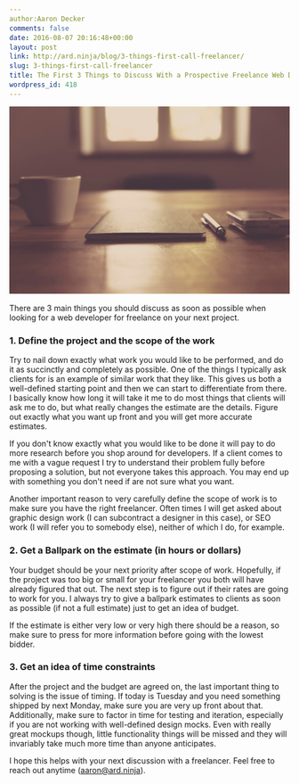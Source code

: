 ```yaml
---
author:Aaron Decker
comments: false
date: 2016-08-07 20:16:48+00:00
layout: post
link: http://ard.ninja/blog/3-things-first-call-freelancer/
slug: 3-things-first-call-freelancer
title: The First 3 Things to Discuss With a Prospective Freelance Web Developer
wordpress_id: 418
---
```


![freelancers](/images/blog/freelance.jpg)

There are 3 main things you should discuss as soon as possible when looking for a web developer for freelance on your next project.


### 1. Define the project and the scope of the work


Try to nail down exactly what work you would like to be performed, and do it as succinctly and completely as possible. One of the things I typically ask clients for is an example of similar work that they like. This gives us both a well-defined starting point and then we can start to differentiate from there. I basically know how long it will take it me to do most things that clients will ask me to do, but what really changes the estimate are the details. Figure out exactly what you want up front and you will get more accurate estimates.

If you don't know exactly what you would like to be done it will pay to do more research before you shop around for developers. If a client comes to me with a vague request I try to understand their problem fully before proposing a solution, but not everyone takes this approach. You may end up with something you don't need if are not sure what you want.

Another important reason to very carefully define the scope of work is to make sure you have the right freelancer. Often times I will get asked about graphic design work (I can subcontract a designer in this case), or SEO work (I will refer you to somebody else), neither of which I do, for example.


### 2. Get a Ballpark on the estimate (in hours or dollars)


Your budget should be your next priority after scope of work. Hopefully, if the project was too big or small for your freelancer you both will have already figured that out. The next step is to figure out if their rates are going to work for you. I always try to give a ballpark estimates to clients as soon as possible (if not a full estimate) just to get an idea of budget.

If the estimate is either very low or very high there should be a reason, so make sure to press for more information before going with the lowest bidder.


### 3. Get an idea of time constraints


After the project and the budget are agreed on, the last important thing to solving is the issue of timing. If today is Tuesday and you need something shipped by next Monday, make sure you are very up front about that. Additionally, make sure to factor in time for testing and iteration, especially if you are not working with well-defined design mocks. Even with really great mockups though, little functionality things will be missed and they will invariably take much more time than anyone anticipates.



I hope this helps with your next discussion with a freelancer. Feel free to reach out anytime (aaron@ard.ninja).
